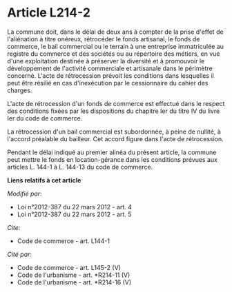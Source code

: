# Article L214-2

La commune doit, dans le délai de deux ans à compter de la prise d'effet de l'aliénation à titre onéreux, rétrocéder le fonds
artisanal, le fonds de commerce, le bail commercial ou le terrain à une entreprise immatriculée au registre du commerce et
des sociétés ou au répertoire des métiers, en vue d'une exploitation destinée à préserver la diversité et à promouvoir le
développement de l'activité commerciale et artisanale dans le périmètre concerné. L'acte de rétrocession prévoit les
conditions dans lesquelles il peut être résilié en cas d'inexécution par le cessionnaire du cahier des charges. 

L'acte de rétrocession d'un fonds de commerce est effectué dans le respect des conditions fixées par les dispositions du
chapitre Ier du titre IV du livre Ier du code de commerce. 

La rétrocession d'un bail commercial est subordonnée, à peine de nullité, à l'accord préalable du bailleur. Cet accord figure
dans l'acte de rétrocession. 

Pendant le délai indiqué au premier alinéa du présent article, la commune peut mettre le fonds en location-gérance dans les
conditions prévues aux articles L. 144-1 à L. 144-13 du code de commerce.

**Liens relatifs à cet article**

_Modifié par_:

  - Loi n°2012-387 du 22 mars 2012 - art. 4
  - Loi n°2012-387 du 22 mars 2012 - art. 5

_Cite_:

  - Code de commerce - art. L144-1

_Cité par_:

  - Code de commerce - art. L145-2 (V)
  - Code de l'urbanisme - art. *R214-11 (V)
  - Code de l'urbanisme - art. *R214-16 (V)
